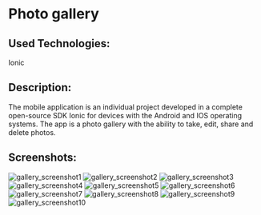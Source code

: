 # Photo gallery

## Used Technologies:
Ionic

## Description:
The mobile application is an individual project developed in a complete open-source SDK Ionic for devices with the Android and IOS operating systems. The app is a photo gallery with the ability to take, edit, share and delete photos.

## Screenshots:
![gallery_screenshot1](https://github.com/evgeniya-zhukova/Photo_gallery/blob/main/screenshots/Gallery1.png)
![gallery_screenshot2](https://github.com/evgeniya-zhukova/Photo_gallery/blob/main/screenshots/Gallery2.png)
![gallery_screenshot3](https://github.com/evgeniya-zhukova/Photo_gallery/blob/main/screenshots/Gallery3.png)
![gallery_screenshot4](https://github.com/evgeniya-zhukova/Photo_gallery/blob/main/screenshots/Gallery4.png)
![gallery_screenshot5](https://github.com/evgeniya-zhukova/Photo_gallery/blob/main/screenshots/Gallery5.png)
![gallery_screenshot6](https://github.com/evgeniya-zhukova/Photo_gallery/blob/main/screenshots/Gallery6.png)
![gallery_screenshot7](https://github.com/evgeniya-zhukova/Photo_gallery/blob/main/screenshots/Gallery7.png)
![gallery_screenshot8](https://github.com/evgeniya-zhukova/Photo_gallery/blob/main/screenshots/Gallery8.png)
![gallery_screenshot9](https://github.com/evgeniya-zhukova/Photo_gallery/blob/main/screenshots/Gallery9.png)
![gallery_screenshot10](https://github.com/evgeniya-zhukova/Photo_gallery/blob/main/screenshots/Gallery10.png)
